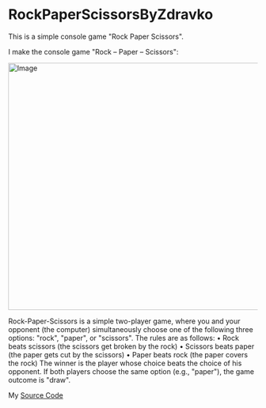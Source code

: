 # RockPaperScissorsByZdravko
This is a simple console game "Rock Paper Scissors".


I make the console game "Rock – Paper – Scissors":

<img alt="Image" width="600px" height="500px"  src="https://cdn.vox-cdn.com/thumbor/9vV8SbBMxnaIYaiGNhoRyys2OpY=/0x0:2429x2396/1200x0/filters:focal(0x0:2429x2396):no_upscale()/cdn.vox-cdn.com/uploads/chorus_asset/file/3488502/shutterstock_106919999.0.jpg" />

Rock-Paper-Scissors is a simple two-player game, where you and your opponent (the computer) simultaneously
choose one of the following three options: "rock", "paper", or "scissors". The rules are as follows:
• Rock beats scissors (the scissors get broken by the rock)
• Scissors beats paper (the paper gets cut by the scissors)
• Paper beats rock (the paper covers the rock)
The winner is the player whose choice beats the choice of his opponent. If both players choose the same option
(e.g., "paper"), the game outcome is "draw".

My [Source Code](rock_paper_scissors.py)
